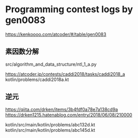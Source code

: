 Programming contest logs by gen0083
===

https://kenkoooo.com/atcoder/#/table/gen0083

## 素因数分解

src/algorithm_and_data_structure/ntl_1_a.py

https://atcoder.jp/contests/caddi2018/tasks/caddi2018_a
kotlin/problems/caddi2018a.kt

## 逆元

https://qiita.com/drken/items/3b4fdf0a78e7a138cd9a
https://drken1215.hatenablog.com/entry/2018/06/08/210000

kotlin/src/main/kotlin/problems/abc132d.kt
kotlin/src/main/kotlin/problems/abc145d.kt